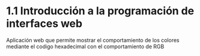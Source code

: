 # 1.1 Introducción a la programación de interfaces web

Aplicación web que permite mostrar el comportamiento de los colores mediante el codigo hexadecimal con el comportamiento de RGB

